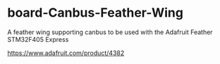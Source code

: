 # board-Canbus-Feather-Wing
A feather wing supporting canbus to be used with the Adafruit Feather STM32F405 Express

https://www.adafruit.com/product/4382
